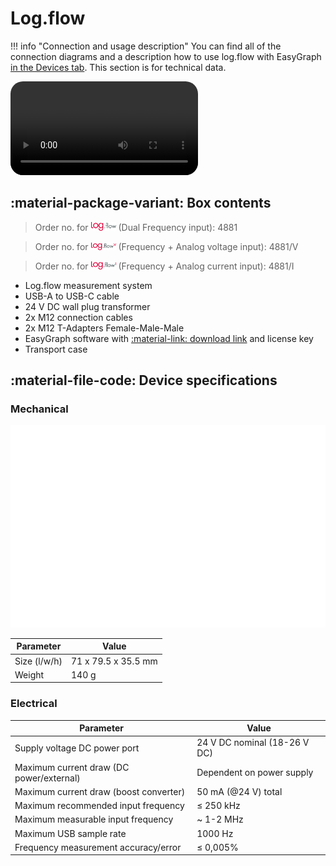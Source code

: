 # Log.flow


!!! info "Connection and usage description"
    You can find all of the connection diagrams and a description how to use log.flow with EasyGraph [in the Devices tab](devices.md#logflow-datalogging-system). This section is for technical data.

<video controls autoplay loop src="img/logflowteaser.mp4" style="border-radius: 20px;"> </video>  

## :material-package-variant: Box contents

> Order no. for  <img src="img/logflow.svg" alt="drawing" width="40"/> (Dual Frequency input): 4881

> Order no. for <img src="img/logflowv.svg" alt="drawing" width="40"/> (Frequency + Analog voltage input): 4881/V

> Order no. for <img src="img/logflowi.svg" alt="drawing" width="40"/> (Frequency + Analog current input): 4881/I


- Log.flow measurement system 
- USB-A to USB-C cable
- 24 V DC wall plug transformer
- 2x M12 connection cables 
- 2x M12 T-Adapters Female-Male-Male 
- EasyGraph software with [:material-link: download link](https://www.vse-flow.com/login.html "vse-flow.com/login.html") and license key
- Transport case

## :material-file-code: Device specifications

### Mechanical

![](img/kbdraw.svg)

**Parameter** | **Value**
--- | ---
Size (l/w/h) | 71 x 79.5 x 35.5 mm
Weight | 140 g

### Electrical

**Parameter** | **Value**
--- | ---
Supply voltage DC power port | 24 V DC nominal (18-26 V DC)
Maximum current draw (DC power/external) | Dependent on power supply
Maximum current draw (boost converter) | 50 mA (@24 V) total
Maximum recommended input frequency | ≤ 250 kHz
Maximum measurable input frequency | ~ 1-2 MHz
Maximum USB sample rate | 1000 Hz
Frequency measurement accuracy/error | ≤ 0,005%


<!-- Idle current | ~ _tbd_ mA -->